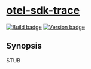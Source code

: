 # [otel-sdk-trace][]

[![Build badge][]][build]
[![Version badge][]][version]

## Synopsis

STUB

[otel-sdk-trace]: https://github.com/jship/otel-sdk-trace
[Build badge]: https://github.com/jship/opentelemetry-haskell/workflows/CI/badge.svg
[build]: https://github.com/jship/opentelemetry-haskell/actions
[Version badge]: https://img.shields.io/hackage/v/otel-sdk-trace?color=brightgreen&label=version&logo=haskell
[version]: https://hackage.haskell.org/package/otel-sdk-trace
[Haddocks]: https://hackage.haskell.org/package/otel-sdk-trace
